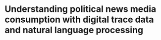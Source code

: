 # Understanding political news media consumption with digital trace data and natural language processing

